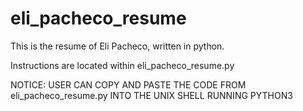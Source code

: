 # eli_pacheco_resume

This is the resume of Eli Pacheco, written in python. 

Instructions are located within eli_pacheco_resume.py

NOTICE: USER CAN COPY AND PASTE THE CODE FROM eli_pacheco_resume.py INTO THE UNIX SHELL RUNNING PYTHON3 
